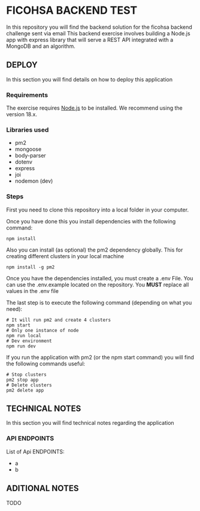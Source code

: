 # FICOHSA BACKEND TEST

In this repository you will find the backend solution for the ficohsa backend challenge sent via email
This backend exercise involves building a Node.js app with express library that will serve a REST API integrated with a MongoDB and an algorithm.

## DEPLOY

In this section you will find details on how to deploy this application

### Requirements

The exercise requires [Node.js](https://nodejs.org/en/) to be installed. We recommend using the version 18.x.

### Libraries used

- pm2
- mongoose
- body-parser
- dotenv
- express
- joi
- nodemon (dev)

### Steps

First you need to clone this repository into a local folder in your computer.

Once you have done this you install dependencies with the following command:
```
npm install
```

Also you can install (as optional) the pm2 dependency globally. This for creating different clusters in your local machine
```
npm install -g pm2
```

Once you have the dependencies installed, you must create a .env File. You can use the .env.example located on the repository.
You **MUST** replace all values in the .env file

The last step is to execute the following command (depending on what you need):
```
# It will run pm2 and create 4 clusters
npm start
# Only one instance of node
npm run local
# Dev environment
npm run dev
```

If you run the application with pm2 (or the npm start command) you will find the following commands useful:
```
# Stop clusters
pm2 stop app
# Delete clusters
pm2 delete app
```

## TECHNICAL NOTES

In this section you will find technical notes regarding the application

### API ENDPOINTS

List of Api ENDPOINTS:
- a
- b


## ADITIONAL NOTES

TODO
